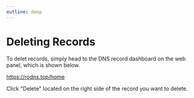 ```yaml
---
outline: deep
---
```


# Deleting Records

To delet records, simply head to the DNS record dashboard on the web panel, which is shown below.

https://rodns.top/home

Click "Delete" located on the right side of the record you want to delete.
